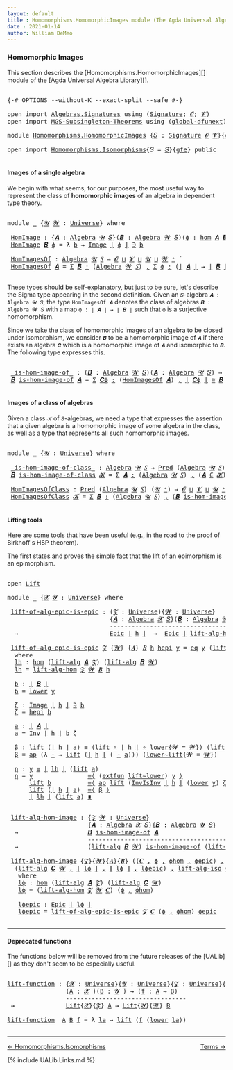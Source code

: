 ```yaml
---
layout: default
title : Homomorphisms.HomomorphicImages module (The Agda Universal Algebra Library)
date : 2021-01-14
author: William DeMeo
---
```


### <a id="homomorphic-images">Homomorphic Images</a>

This section describes the [Homomorphisms.HomomorphicImages][] module of the [Agda Universal Algebra Library][].

<pre class="Agda">

<a id="333" class="Symbol">{-#</a> <a id="337" class="Keyword">OPTIONS</a> <a id="345" class="Pragma">--without-K</a> <a id="357" class="Pragma">--exact-split</a> <a id="371" class="Pragma">--safe</a> <a id="378" class="Symbol">#-}</a>

<a id="383" class="Keyword">open</a> <a id="388" class="Keyword">import</a> <a id="395" href="Algebras.Signatures.html" class="Module">Algebras.Signatures</a> <a id="415" class="Keyword">using</a> <a id="421" class="Symbol">(</a><a id="422" href="Algebras.Signatures.html#1299" class="Function">Signature</a><a id="431" class="Symbol">;</a> <a id="433" href="Prelude.Preliminaries.html#5600" class="Generalizable">𝓞</a><a id="434" class="Symbol">;</a> <a id="436" href="Universes.html#262" class="Generalizable">𝓥</a><a id="437" class="Symbol">)</a>
<a id="439" class="Keyword">open</a> <a id="444" class="Keyword">import</a> <a id="451" href="MGS-Subsingleton-Theorems.html" class="Module">MGS-Subsingleton-Theorems</a> <a id="477" class="Keyword">using</a> <a id="483" class="Symbol">(</a><a id="484" href="MGS-Subsingleton-Theorems.html#3468" class="Function">global-dfunext</a><a id="498" class="Symbol">)</a>

<a id="501" class="Keyword">module</a> <a id="508" href="Homomorphisms.HomomorphicImages.html" class="Module">Homomorphisms.HomomorphicImages</a> <a id="540" class="Symbol">{</a><a id="541" href="Homomorphisms.HomomorphicImages.html#541" class="Bound">𝑆</a> <a id="543" class="Symbol">:</a> <a id="545" href="Algebras.Signatures.html#1299" class="Function">Signature</a> <a id="555" href="Prelude.Preliminaries.html#5600" class="Generalizable">𝓞</a> <a id="557" href="Universes.html#262" class="Generalizable">𝓥</a><a id="558" class="Symbol">}{</a><a id="560" href="Homomorphisms.HomomorphicImages.html#560" class="Bound">gfe</a> <a id="564" class="Symbol">:</a> <a id="566" href="MGS-Subsingleton-Theorems.html#3468" class="Function">global-dfunext</a><a id="580" class="Symbol">}</a> <a id="582" class="Keyword">where</a>

<a id="589" class="Keyword">open</a> <a id="594" class="Keyword">import</a> <a id="601" href="Homomorphisms.Isomorphisms.html" class="Module">Homomorphisms.Isomorphisms</a><a id="627" class="Symbol">{</a><a id="628" class="Argument">𝑆</a> <a id="630" class="Symbol">=</a> <a id="632" href="Homomorphisms.HomomorphicImages.html#541" class="Bound">𝑆</a><a id="633" class="Symbol">}{</a><a id="635" href="Homomorphisms.HomomorphicImages.html#560" class="Bound">gfe</a><a id="638" class="Symbol">}</a> <a id="640" class="Keyword">public</a>

</pre>


#### <a id="images-of-a-single-algebra">Images of a single algebra</a>

We begin with what seems, for our purposes, the most useful way to represent the class of **homomorphic images** of an algebra in dependent type theory.

<pre class="Agda">

<a id="901" class="Keyword">module</a> <a id="908" href="Homomorphisms.HomomorphicImages.html#908" class="Module">_</a> <a id="910" class="Symbol">{</a><a id="911" href="Homomorphisms.HomomorphicImages.html#911" class="Bound">𝓤</a> <a id="913" href="Homomorphisms.HomomorphicImages.html#913" class="Bound">𝓦</a> <a id="915" class="Symbol">:</a> <a id="917" href="Agda.Primitive.html#423" class="Function">Universe</a><a id="925" class="Symbol">}</a> <a id="927" class="Keyword">where</a>

 <a id="935" href="Homomorphisms.HomomorphicImages.html#935" class="Function">HomImage</a> <a id="944" class="Symbol">:</a> <a id="946" class="Symbol">{</a><a id="947" href="Homomorphisms.HomomorphicImages.html#947" class="Bound">𝑨</a> <a id="949" class="Symbol">:</a> <a id="951" href="Algebras.Algebras.html#694" class="Function">Algebra</a> <a id="959" href="Homomorphisms.HomomorphicImages.html#911" class="Bound">𝓤</a> <a id="961" href="Homomorphisms.HomomorphicImages.html#541" class="Bound">𝑆</a><a id="962" class="Symbol">}(</a><a id="964" href="Homomorphisms.HomomorphicImages.html#964" class="Bound">𝑩</a> <a id="966" class="Symbol">:</a> <a id="968" href="Algebras.Algebras.html#694" class="Function">Algebra</a> <a id="976" href="Homomorphisms.HomomorphicImages.html#913" class="Bound">𝓦</a> <a id="978" href="Homomorphisms.HomomorphicImages.html#541" class="Bound">𝑆</a><a id="979" class="Symbol">)(</a><a id="981" href="Homomorphisms.HomomorphicImages.html#981" class="Bound">ϕ</a> <a id="983" class="Symbol">:</a> <a id="985" href="Homomorphisms.Basic.html#2343" class="Function">hom</a> <a id="989" href="Homomorphisms.HomomorphicImages.html#947" class="Bound">𝑨</a> <a id="991" href="Homomorphisms.HomomorphicImages.html#964" class="Bound">𝑩</a><a id="992" class="Symbol">)</a> <a id="994" class="Symbol">→</a> <a id="996" href="Prelude.Preliminaries.html#13569" class="Function Operator">∣</a> <a id="998" href="Homomorphisms.HomomorphicImages.html#964" class="Bound">𝑩</a> <a id="1000" href="Prelude.Preliminaries.html#13569" class="Function Operator">∣</a> <a id="1002" class="Symbol">→</a> <a id="1004" href="Homomorphisms.HomomorphicImages.html#911" class="Bound">𝓤</a> <a id="1006" href="Agda.Primitive.html#636" class="Function Operator">⊔</a> <a id="1008" href="Homomorphisms.HomomorphicImages.html#913" class="Bound">𝓦</a> <a id="1010" href="Universes.html#403" class="Function Operator">̇</a>
 <a id="1013" href="Homomorphisms.HomomorphicImages.html#935" class="Function">HomImage</a> <a id="1022" href="Homomorphisms.HomomorphicImages.html#1022" class="Bound">𝑩</a> <a id="1024" href="Homomorphisms.HomomorphicImages.html#1024" class="Bound">ϕ</a> <a id="1026" class="Symbol">=</a> <a id="1028" class="Symbol">λ</a> <a id="1030" href="Homomorphisms.HomomorphicImages.html#1030" class="Bound">b</a> <a id="1032" class="Symbol">→</a> <a id="1034" href="Prelude.Inverses.html#1087" class="Datatype Operator">Image</a> <a id="1040" href="Prelude.Preliminaries.html#13569" class="Function Operator">∣</a> <a id="1042" href="Homomorphisms.HomomorphicImages.html#1024" class="Bound">ϕ</a> <a id="1044" href="Prelude.Preliminaries.html#13569" class="Function Operator">∣</a> <a id="1046" href="Prelude.Inverses.html#1087" class="Datatype Operator">∋</a> <a id="1048" href="Homomorphisms.HomomorphicImages.html#1030" class="Bound">b</a>

 <a id="1052" href="Homomorphisms.HomomorphicImages.html#1052" class="Function">HomImagesOf</a> <a id="1064" class="Symbol">:</a> <a id="1066" href="Algebras.Algebras.html#694" class="Function">Algebra</a> <a id="1074" href="Homomorphisms.HomomorphicImages.html#911" class="Bound">𝓤</a> <a id="1076" href="Homomorphisms.HomomorphicImages.html#541" class="Bound">𝑆</a> <a id="1078" class="Symbol">→</a> <a id="1080" href="Homomorphisms.HomomorphicImages.html#555" class="Bound">𝓞</a> <a id="1082" href="Agda.Primitive.html#636" class="Function Operator">⊔</a> <a id="1084" href="Homomorphisms.HomomorphicImages.html#557" class="Bound">𝓥</a> <a id="1086" href="Agda.Primitive.html#636" class="Function Operator">⊔</a> <a id="1088" href="Homomorphisms.HomomorphicImages.html#911" class="Bound">𝓤</a> <a id="1090" href="Agda.Primitive.html#636" class="Function Operator">⊔</a> <a id="1092" href="Homomorphisms.HomomorphicImages.html#913" class="Bound">𝓦</a> <a id="1094" href="Agda.Primitive.html#606" class="Function Operator">⁺</a> <a id="1096" href="Universes.html#403" class="Function Operator">̇</a>
 <a id="1099" href="Homomorphisms.HomomorphicImages.html#1052" class="Function">HomImagesOf</a> <a id="1111" href="Homomorphisms.HomomorphicImages.html#1111" class="Bound">𝑨</a> <a id="1113" class="Symbol">=</a> <a id="1115" href="MGS-MLTT.html#3074" class="Function">Σ</a> <a id="1117" href="Homomorphisms.HomomorphicImages.html#1117" class="Bound">𝑩</a> <a id="1119" href="MGS-MLTT.html#3074" class="Function">꞉</a> <a id="1121" class="Symbol">(</a><a id="1122" href="Algebras.Algebras.html#694" class="Function">Algebra</a> <a id="1130" href="Homomorphisms.HomomorphicImages.html#913" class="Bound">𝓦</a> <a id="1132" href="Homomorphisms.HomomorphicImages.html#541" class="Bound">𝑆</a><a id="1133" class="Symbol">)</a> <a id="1135" href="MGS-MLTT.html#3074" class="Function">,</a> <a id="1137" href="MGS-MLTT.html#3074" class="Function">Σ</a> <a id="1139" href="Homomorphisms.HomomorphicImages.html#1139" class="Bound">ϕ</a> <a id="1141" href="MGS-MLTT.html#3074" class="Function">꞉</a> <a id="1143" class="Symbol">(</a><a id="1144" href="Prelude.Preliminaries.html#13569" class="Function Operator">∣</a> <a id="1146" href="Homomorphisms.HomomorphicImages.html#1111" class="Bound">𝑨</a> <a id="1148" href="Prelude.Preliminaries.html#13569" class="Function Operator">∣</a> <a id="1150" class="Symbol">→</a> <a id="1152" href="Prelude.Preliminaries.html#13569" class="Function Operator">∣</a> <a id="1154" href="Homomorphisms.HomomorphicImages.html#1117" class="Bound">𝑩</a> <a id="1156" href="Prelude.Preliminaries.html#13569" class="Function Operator">∣</a><a id="1157" class="Symbol">)</a> <a id="1159" href="MGS-MLTT.html#3074" class="Function">,</a> <a id="1161" href="Homomorphisms.Basic.html#2185" class="Function">is-homomorphism</a> <a id="1177" href="Homomorphisms.HomomorphicImages.html#1111" class="Bound">𝑨</a> <a id="1179" href="Homomorphisms.HomomorphicImages.html#1117" class="Bound">𝑩</a> <a id="1181" href="Homomorphisms.HomomorphicImages.html#1139" class="Bound">ϕ</a> <a id="1183" href="MGS-MLTT.html#3515" class="Function Operator">×</a> <a id="1185" href="Prelude.Inverses.html#2632" class="Function">Epic</a> <a id="1190" href="Homomorphisms.HomomorphicImages.html#1139" class="Bound">ϕ</a>

</pre>

These types should be self-explanatory, but just to be sure, let's describe the Sigma type appearing in the second definition. Given an `𝑆`-algebra `𝑨 : Algebra 𝓤 𝑆`, the type `HomImagesOf 𝑨` denotes the class of algebras `𝑩 : Algebra 𝓦 𝑆` with a map `φ : ∣ 𝑨 ∣ → ∣ 𝑩 ∣` such that `φ` is a surjective homomorphism.

Since we take the class of homomorphic images of an algebra to be closed under isomorphism, we consider `𝑩` to be a homomorphic image of `𝑨` if there exists an algebra `𝑪` which is a homomorphic image of `𝑨` and isomorphic to `𝑩`. The following type expresses this.

<pre class="Agda">

 <a id="1803" href="Homomorphisms.HomomorphicImages.html#1803" class="Function Operator">_is-hom-image-of_</a> <a id="1821" class="Symbol">:</a> <a id="1823" class="Symbol">(</a><a id="1824" href="Homomorphisms.HomomorphicImages.html#1824" class="Bound">𝑩</a> <a id="1826" class="Symbol">:</a> <a id="1828" href="Algebras.Algebras.html#694" class="Function">Algebra</a> <a id="1836" href="Homomorphisms.HomomorphicImages.html#913" class="Bound">𝓦</a> <a id="1838" href="Homomorphisms.HomomorphicImages.html#541" class="Bound">𝑆</a><a id="1839" class="Symbol">)(</a><a id="1841" href="Homomorphisms.HomomorphicImages.html#1841" class="Bound">𝑨</a> <a id="1843" class="Symbol">:</a> <a id="1845" href="Algebras.Algebras.html#694" class="Function">Algebra</a> <a id="1853" href="Homomorphisms.HomomorphicImages.html#911" class="Bound">𝓤</a> <a id="1855" href="Homomorphisms.HomomorphicImages.html#541" class="Bound">𝑆</a><a id="1856" class="Symbol">)</a> <a id="1858" class="Symbol">→</a> <a id="1860" href="Homomorphisms.HomomorphicImages.html#555" class="Bound">𝓞</a> <a id="1862" href="Agda.Primitive.html#636" class="Function Operator">⊔</a> <a id="1864" href="Homomorphisms.HomomorphicImages.html#557" class="Bound">𝓥</a> <a id="1866" href="Agda.Primitive.html#636" class="Function Operator">⊔</a> <a id="1868" href="Homomorphisms.HomomorphicImages.html#911" class="Bound">𝓤</a> <a id="1870" href="Agda.Primitive.html#636" class="Function Operator">⊔</a> <a id="1872" href="Homomorphisms.HomomorphicImages.html#913" class="Bound">𝓦</a> <a id="1874" href="Agda.Primitive.html#606" class="Function Operator">⁺</a> <a id="1876" href="Universes.html#403" class="Function Operator">̇</a>
 <a id="1879" href="Homomorphisms.HomomorphicImages.html#1879" class="Bound">𝑩</a> <a id="1881" href="Homomorphisms.HomomorphicImages.html#1803" class="Function Operator">is-hom-image-of</a> <a id="1897" href="Homomorphisms.HomomorphicImages.html#1897" class="Bound">𝑨</a> <a id="1899" class="Symbol">=</a> <a id="1901" href="MGS-MLTT.html#3074" class="Function">Σ</a> <a id="1903" href="Homomorphisms.HomomorphicImages.html#1903" class="Bound">𝑪ϕ</a> <a id="1906" href="MGS-MLTT.html#3074" class="Function">꞉</a> <a id="1908" class="Symbol">(</a><a id="1909" href="Homomorphisms.HomomorphicImages.html#1052" class="Function">HomImagesOf</a> <a id="1921" href="Homomorphisms.HomomorphicImages.html#1897" class="Bound">𝑨</a><a id="1922" class="Symbol">)</a> <a id="1924" href="MGS-MLTT.html#3074" class="Function">,</a> <a id="1926" href="Prelude.Preliminaries.html#13569" class="Function Operator">∣</a> <a id="1928" href="Homomorphisms.HomomorphicImages.html#1903" class="Bound">𝑪ϕ</a> <a id="1931" href="Prelude.Preliminaries.html#13569" class="Function Operator">∣</a> <a id="1933" href="Homomorphisms.Isomorphisms.html#1151" class="Function Operator">≅</a> <a id="1935" href="Homomorphisms.HomomorphicImages.html#1879" class="Bound">𝑩</a>

</pre>


#### <a id="images-of-a-class-of-algebras">Images of a class of algebras</a>

Given a class `𝒦` of `𝑆`-algebras, we need a type that expresses the assertion that a given algebra is a homomorphic image of some algebra in the class, as well as a type that represents all such homomorphic images.

<pre class="Agda">

<a id="2260" class="Keyword">module</a> <a id="2267" href="Homomorphisms.HomomorphicImages.html#2267" class="Module">_</a> <a id="2269" class="Symbol">{</a><a id="2270" href="Homomorphisms.HomomorphicImages.html#2270" class="Bound">𝓤</a> <a id="2272" class="Symbol">:</a> <a id="2274" href="Agda.Primitive.html#423" class="Function">Universe</a><a id="2282" class="Symbol">}</a> <a id="2284" class="Keyword">where</a>

 <a id="2292" href="Homomorphisms.HomomorphicImages.html#2292" class="Function Operator">_is-hom-image-of-class_</a> <a id="2316" class="Symbol">:</a> <a id="2318" href="Algebras.Algebras.html#694" class="Function">Algebra</a> <a id="2326" href="Homomorphisms.HomomorphicImages.html#2270" class="Bound">𝓤</a> <a id="2328" href="Homomorphisms.HomomorphicImages.html#541" class="Bound">𝑆</a> <a id="2330" class="Symbol">→</a> <a id="2332" href="Relations.Discrete.html#1408" class="Function">Pred</a> <a id="2337" class="Symbol">(</a><a id="2338" href="Algebras.Algebras.html#694" class="Function">Algebra</a> <a id="2346" href="Homomorphisms.HomomorphicImages.html#2270" class="Bound">𝓤</a> <a id="2348" href="Homomorphisms.HomomorphicImages.html#541" class="Bound">𝑆</a><a id="2349" class="Symbol">)(</a><a id="2351" href="Homomorphisms.HomomorphicImages.html#2270" class="Bound">𝓤</a> <a id="2353" href="Agda.Primitive.html#606" class="Function Operator">⁺</a><a id="2354" class="Symbol">)</a> <a id="2356" class="Symbol">→</a> <a id="2358" href="Homomorphisms.HomomorphicImages.html#555" class="Bound">𝓞</a> <a id="2360" href="Agda.Primitive.html#636" class="Function Operator">⊔</a> <a id="2362" href="Homomorphisms.HomomorphicImages.html#557" class="Bound">𝓥</a> <a id="2364" href="Agda.Primitive.html#636" class="Function Operator">⊔</a> <a id="2366" href="Homomorphisms.HomomorphicImages.html#2270" class="Bound">𝓤</a> <a id="2368" href="Agda.Primitive.html#606" class="Function Operator">⁺</a> <a id="2370" href="Universes.html#403" class="Function Operator">̇</a>
 <a id="2373" href="Homomorphisms.HomomorphicImages.html#2373" class="Bound">𝑩</a> <a id="2375" href="Homomorphisms.HomomorphicImages.html#2292" class="Function Operator">is-hom-image-of-class</a> <a id="2397" href="Homomorphisms.HomomorphicImages.html#2397" class="Bound">𝓚</a> <a id="2399" class="Symbol">=</a> <a id="2401" href="MGS-MLTT.html#3074" class="Function">Σ</a> <a id="2403" href="Homomorphisms.HomomorphicImages.html#2403" class="Bound">𝑨</a> <a id="2405" href="MGS-MLTT.html#3074" class="Function">꞉</a> <a id="2407" class="Symbol">(</a><a id="2408" href="Algebras.Algebras.html#694" class="Function">Algebra</a> <a id="2416" href="Homomorphisms.HomomorphicImages.html#2270" class="Bound">𝓤</a> <a id="2418" href="Homomorphisms.HomomorphicImages.html#541" class="Bound">𝑆</a><a id="2419" class="Symbol">)</a> <a id="2421" href="MGS-MLTT.html#3074" class="Function">,</a> <a id="2423" class="Symbol">(</a><a id="2424" href="Homomorphisms.HomomorphicImages.html#2403" class="Bound">𝑨</a> <a id="2426" href="Relations.Discrete.html#2407" class="Function Operator">∈</a> <a id="2428" href="Homomorphisms.HomomorphicImages.html#2397" class="Bound">𝓚</a><a id="2429" class="Symbol">)</a> <a id="2431" href="MGS-MLTT.html#3515" class="Function Operator">×</a> <a id="2433" class="Symbol">(</a><a id="2434" href="Homomorphisms.HomomorphicImages.html#2373" class="Bound">𝑩</a> <a id="2436" href="Homomorphisms.HomomorphicImages.html#1803" class="Function Operator">is-hom-image-of</a> <a id="2452" href="Homomorphisms.HomomorphicImages.html#2403" class="Bound">𝑨</a><a id="2453" class="Symbol">)</a>

 <a id="2457" href="Homomorphisms.HomomorphicImages.html#2457" class="Function">HomImagesOfClass</a> <a id="2474" class="Symbol">:</a> <a id="2476" href="Relations.Discrete.html#1408" class="Function">Pred</a> <a id="2481" class="Symbol">(</a><a id="2482" href="Algebras.Algebras.html#694" class="Function">Algebra</a> <a id="2490" href="Homomorphisms.HomomorphicImages.html#2270" class="Bound">𝓤</a> <a id="2492" href="Homomorphisms.HomomorphicImages.html#541" class="Bound">𝑆</a><a id="2493" class="Symbol">)</a> <a id="2495" class="Symbol">(</a><a id="2496" href="Homomorphisms.HomomorphicImages.html#2270" class="Bound">𝓤</a> <a id="2498" href="Agda.Primitive.html#606" class="Function Operator">⁺</a><a id="2499" class="Symbol">)</a> <a id="2501" class="Symbol">→</a> <a id="2503" href="Homomorphisms.HomomorphicImages.html#555" class="Bound">𝓞</a> <a id="2505" href="Agda.Primitive.html#636" class="Function Operator">⊔</a> <a id="2507" href="Homomorphisms.HomomorphicImages.html#557" class="Bound">𝓥</a> <a id="2509" href="Agda.Primitive.html#636" class="Function Operator">⊔</a> <a id="2511" href="Homomorphisms.HomomorphicImages.html#2270" class="Bound">𝓤</a> <a id="2513" href="Agda.Primitive.html#606" class="Function Operator">⁺</a> <a id="2515" href="Universes.html#403" class="Function Operator">̇</a>
 <a id="2518" href="Homomorphisms.HomomorphicImages.html#2457" class="Function">HomImagesOfClass</a> <a id="2535" href="Homomorphisms.HomomorphicImages.html#2535" class="Bound">𝓚</a> <a id="2537" class="Symbol">=</a> <a id="2539" href="MGS-MLTT.html#3074" class="Function">Σ</a> <a id="2541" href="Homomorphisms.HomomorphicImages.html#2541" class="Bound">𝑩</a> <a id="2543" href="MGS-MLTT.html#3074" class="Function">꞉</a> <a id="2545" class="Symbol">(</a><a id="2546" href="Algebras.Algebras.html#694" class="Function">Algebra</a> <a id="2554" href="Homomorphisms.HomomorphicImages.html#2270" class="Bound">𝓤</a> <a id="2556" href="Homomorphisms.HomomorphicImages.html#541" class="Bound">𝑆</a><a id="2557" class="Symbol">)</a> <a id="2559" href="MGS-MLTT.html#3074" class="Function">,</a> <a id="2561" class="Symbol">(</a><a id="2562" href="Homomorphisms.HomomorphicImages.html#2541" class="Bound">𝑩</a> <a id="2564" href="Homomorphisms.HomomorphicImages.html#2292" class="Function Operator">is-hom-image-of-class</a> <a id="2586" href="Homomorphisms.HomomorphicImages.html#2535" class="Bound">𝓚</a><a id="2587" class="Symbol">)</a>

</pre>



#### <a id="lifting-tools">Lifting tools</a>

Here are some tools that have been useful (e.g., in the road to the proof of Birkhoff's HSP theorem).

The first states and proves the simple fact that the lift of an epimorphism is an epimorphism.

<pre class="Agda">

<a id="2863" class="Keyword">open</a> <a id="2868" href="Prelude.Lifts.html#2741" class="Module">Lift</a>

<a id="2874" class="Keyword">module</a> <a id="2881" href="Homomorphisms.HomomorphicImages.html#2881" class="Module">_</a> <a id="2883" class="Symbol">{</a><a id="2884" href="Homomorphisms.HomomorphicImages.html#2884" class="Bound">𝓧</a> <a id="2886" href="Homomorphisms.HomomorphicImages.html#2886" class="Bound">𝓨</a> <a id="2888" class="Symbol">:</a> <a id="2890" href="Agda.Primitive.html#423" class="Function">Universe</a><a id="2898" class="Symbol">}</a> <a id="2900" class="Keyword">where</a>

 <a id="2908" href="Homomorphisms.HomomorphicImages.html#2908" class="Function">lift-of-alg-epic-is-epic</a> <a id="2933" class="Symbol">:</a> <a id="2935" class="Symbol">(</a><a id="2936" href="Homomorphisms.HomomorphicImages.html#2936" class="Bound">𝓩</a> <a id="2938" class="Symbol">:</a> <a id="2940" href="Agda.Primitive.html#423" class="Function">Universe</a><a id="2948" class="Symbol">){</a><a id="2950" href="Homomorphisms.HomomorphicImages.html#2950" class="Bound">𝓦</a> <a id="2952" class="Symbol">:</a> <a id="2954" href="Agda.Primitive.html#423" class="Function">Universe</a><a id="2962" class="Symbol">}</a>
                            <a id="2992" class="Symbol">{</a><a id="2993" href="Homomorphisms.HomomorphicImages.html#2993" class="Bound">𝑨</a> <a id="2995" class="Symbol">:</a> <a id="2997" href="Algebras.Algebras.html#694" class="Function">Algebra</a> <a id="3005" href="Homomorphisms.HomomorphicImages.html#2884" class="Bound">𝓧</a> <a id="3007" href="Homomorphisms.HomomorphicImages.html#541" class="Bound">𝑆</a><a id="3008" class="Symbol">}(</a><a id="3010" href="Homomorphisms.HomomorphicImages.html#3010" class="Bound">𝑩</a> <a id="3012" class="Symbol">:</a> <a id="3014" href="Algebras.Algebras.html#694" class="Function">Algebra</a> <a id="3022" href="Homomorphisms.HomomorphicImages.html#2886" class="Bound">𝓨</a> <a id="3024" href="Homomorphisms.HomomorphicImages.html#541" class="Bound">𝑆</a><a id="3025" class="Symbol">)(</a><a id="3027" href="Homomorphisms.HomomorphicImages.html#3027" class="Bound">h</a> <a id="3029" class="Symbol">:</a> <a id="3031" href="Homomorphisms.Basic.html#2343" class="Function">hom</a> <a id="3035" href="Homomorphisms.HomomorphicImages.html#2993" class="Bound">𝑨</a> <a id="3037" href="Homomorphisms.HomomorphicImages.html#3010" class="Bound">𝑩</a><a id="3038" class="Symbol">)</a>
                            <a id="3068" class="Comment">-----------------------------------------------</a>
  <a id="3118" class="Symbol">→</a>                         <a id="3144" href="Prelude.Inverses.html#2632" class="Function">Epic</a> <a id="3149" href="Prelude.Preliminaries.html#13569" class="Function Operator">∣</a> <a id="3151" href="Homomorphisms.HomomorphicImages.html#3027" class="Bound">h</a> <a id="3153" href="Prelude.Preliminaries.html#13569" class="Function Operator">∣</a>  <a id="3156" class="Symbol">→</a>  <a id="3159" href="Prelude.Inverses.html#2632" class="Function">Epic</a> <a id="3164" href="Prelude.Preliminaries.html#13569" class="Function Operator">∣</a> <a id="3166" href="Homomorphisms.Isomorphisms.html#5116" class="Function">lift-alg-hom</a> <a id="3179" href="Homomorphisms.HomomorphicImages.html#2936" class="Bound">𝓩</a> <a id="3181" href="Homomorphisms.HomomorphicImages.html#2950" class="Bound">𝓦</a> <a id="3183" href="Homomorphisms.HomomorphicImages.html#3010" class="Bound">𝑩</a> <a id="3185" href="Homomorphisms.HomomorphicImages.html#3027" class="Bound">h</a> <a id="3187" href="Prelude.Preliminaries.html#13569" class="Function Operator">∣</a>

 <a id="3191" href="Homomorphisms.HomomorphicImages.html#2908" class="Function">lift-of-alg-epic-is-epic</a> <a id="3216" href="Homomorphisms.HomomorphicImages.html#3216" class="Bound">𝓩</a> <a id="3218" class="Symbol">{</a><a id="3219" href="Homomorphisms.HomomorphicImages.html#3219" class="Bound">𝓦</a><a id="3220" class="Symbol">}</a> <a id="3222" class="Symbol">{</a><a id="3223" href="Homomorphisms.HomomorphicImages.html#3223" class="Bound">𝑨</a><a id="3224" class="Symbol">}</a> <a id="3226" href="Homomorphisms.HomomorphicImages.html#3226" class="Bound">𝑩</a> <a id="3228" href="Homomorphisms.HomomorphicImages.html#3228" class="Bound">h</a> <a id="3230" href="Homomorphisms.HomomorphicImages.html#3230" class="Bound">hepi</a> <a id="3235" href="Homomorphisms.HomomorphicImages.html#3235" class="Bound">y</a> <a id="3237" class="Symbol">=</a> <a id="3239" href="Prelude.Inverses.html#1183" class="InductiveConstructor">eq</a> <a id="3242" href="Homomorphisms.HomomorphicImages.html#3235" class="Bound">y</a> <a id="3244" class="Symbol">(</a><a id="3245" href="Prelude.Lifts.html#2803" class="InductiveConstructor">lift</a> <a id="3250" href="Homomorphisms.HomomorphicImages.html#3398" class="Function">a</a><a id="3251" class="Symbol">)</a> <a id="3253" href="Homomorphisms.HomomorphicImages.html#3551" class="Function">η</a>
  <a id="3257" class="Keyword">where</a>
  <a id="3265" href="Homomorphisms.HomomorphicImages.html#3265" class="Function">lh</a> <a id="3268" class="Symbol">:</a> <a id="3270" href="Homomorphisms.Basic.html#2343" class="Function">hom</a> <a id="3274" class="Symbol">(</a><a id="3275" href="Algebras.Algebras.html#4659" class="Function">lift-alg</a> <a id="3284" href="Homomorphisms.HomomorphicImages.html#3223" class="Bound">𝑨</a> <a id="3286" href="Homomorphisms.HomomorphicImages.html#3216" class="Bound">𝓩</a><a id="3287" class="Symbol">)</a> <a id="3289" class="Symbol">(</a><a id="3290" href="Algebras.Algebras.html#4659" class="Function">lift-alg</a> <a id="3299" href="Homomorphisms.HomomorphicImages.html#3226" class="Bound">𝑩</a> <a id="3301" href="Homomorphisms.HomomorphicImages.html#3219" class="Bound">𝓦</a><a id="3302" class="Symbol">)</a>
  <a id="3306" href="Homomorphisms.HomomorphicImages.html#3265" class="Function">lh</a> <a id="3309" class="Symbol">=</a> <a id="3311" href="Homomorphisms.Isomorphisms.html#5116" class="Function">lift-alg-hom</a> <a id="3324" href="Homomorphisms.HomomorphicImages.html#3216" class="Bound">𝓩</a> <a id="3326" href="Homomorphisms.HomomorphicImages.html#3219" class="Bound">𝓦</a> <a id="3328" href="Homomorphisms.HomomorphicImages.html#3226" class="Bound">𝑩</a> <a id="3330" href="Homomorphisms.HomomorphicImages.html#3228" class="Bound">h</a>

  <a id="3335" href="Homomorphisms.HomomorphicImages.html#3335" class="Function">b</a> <a id="3337" class="Symbol">:</a> <a id="3339" href="Prelude.Preliminaries.html#13569" class="Function Operator">∣</a> <a id="3341" href="Homomorphisms.HomomorphicImages.html#3226" class="Bound">𝑩</a> <a id="3343" href="Prelude.Preliminaries.html#13569" class="Function Operator">∣</a>
  <a id="3347" href="Homomorphisms.HomomorphicImages.html#3335" class="Function">b</a> <a id="3349" class="Symbol">=</a> <a id="3351" href="Prelude.Lifts.html#2815" class="Field">lower</a> <a id="3357" href="Homomorphisms.HomomorphicImages.html#3235" class="Bound">y</a>

  <a id="3362" href="Homomorphisms.HomomorphicImages.html#3362" class="Function">ζ</a> <a id="3364" class="Symbol">:</a> <a id="3366" href="Prelude.Inverses.html#1087" class="Datatype Operator">Image</a> <a id="3372" href="Prelude.Preliminaries.html#13569" class="Function Operator">∣</a> <a id="3374" href="Homomorphisms.HomomorphicImages.html#3228" class="Bound">h</a> <a id="3376" href="Prelude.Preliminaries.html#13569" class="Function Operator">∣</a> <a id="3378" href="Prelude.Inverses.html#1087" class="Datatype Operator">∋</a> <a id="3380" href="Homomorphisms.HomomorphicImages.html#3335" class="Function">b</a>
  <a id="3384" href="Homomorphisms.HomomorphicImages.html#3362" class="Function">ζ</a> <a id="3386" class="Symbol">=</a> <a id="3388" href="Homomorphisms.HomomorphicImages.html#3230" class="Bound">hepi</a> <a id="3393" href="Homomorphisms.HomomorphicImages.html#3335" class="Function">b</a>

  <a id="3398" href="Homomorphisms.HomomorphicImages.html#3398" class="Function">a</a> <a id="3400" class="Symbol">:</a> <a id="3402" href="Prelude.Preliminaries.html#13569" class="Function Operator">∣</a> <a id="3404" href="Homomorphisms.HomomorphicImages.html#3223" class="Bound">𝑨</a> <a id="3406" href="Prelude.Preliminaries.html#13569" class="Function Operator">∣</a>
  <a id="3410" href="Homomorphisms.HomomorphicImages.html#3398" class="Function">a</a> <a id="3412" class="Symbol">=</a> <a id="3414" href="Prelude.Inverses.html#1948" class="Function">Inv</a> <a id="3418" href="Prelude.Preliminaries.html#13569" class="Function Operator">∣</a> <a id="3420" href="Homomorphisms.HomomorphicImages.html#3228" class="Bound">h</a> <a id="3422" href="Prelude.Preliminaries.html#13569" class="Function Operator">∣</a> <a id="3424" href="Homomorphisms.HomomorphicImages.html#3335" class="Function">b</a> <a id="3426" href="Homomorphisms.HomomorphicImages.html#3362" class="Function">ζ</a>

  <a id="3431" href="Homomorphisms.HomomorphicImages.html#3431" class="Function">β</a> <a id="3433" class="Symbol">:</a> <a id="3435" href="Prelude.Lifts.html#2803" class="InductiveConstructor">lift</a> <a id="3440" class="Symbol">(</a><a id="3441" href="Prelude.Preliminaries.html#13569" class="Function Operator">∣</a> <a id="3443" href="Homomorphisms.HomomorphicImages.html#3228" class="Bound">h</a> <a id="3445" href="Prelude.Preliminaries.html#13569" class="Function Operator">∣</a> <a id="3447" href="Homomorphisms.HomomorphicImages.html#3398" class="Function">a</a><a id="3448" class="Symbol">)</a> <a id="3450" href="Prelude.Inverses.html#620" class="Datatype Operator">≡</a> <a id="3452" class="Symbol">(</a><a id="3453" href="Prelude.Lifts.html#2803" class="InductiveConstructor">lift</a> <a id="3458" href="MGS-MLTT.html#3813" class="Function Operator">∘</a> <a id="3460" href="Prelude.Preliminaries.html#13569" class="Function Operator">∣</a> <a id="3462" href="Homomorphisms.HomomorphicImages.html#3228" class="Bound">h</a> <a id="3464" href="Prelude.Preliminaries.html#13569" class="Function Operator">∣</a> <a id="3466" href="MGS-MLTT.html#3813" class="Function Operator">∘</a> <a id="3468" href="Prelude.Lifts.html#2815" class="Field">lower</a><a id="3473" class="Symbol">{</a><a id="3474" class="Argument">𝓦</a> <a id="3476" class="Symbol">=</a> <a id="3478" href="Homomorphisms.HomomorphicImages.html#3219" class="Bound">𝓦</a><a id="3479" class="Symbol">})</a> <a id="3482" class="Symbol">(</a><a id="3483" href="Prelude.Lifts.html#2803" class="InductiveConstructor">lift</a> <a id="3488" href="Homomorphisms.HomomorphicImages.html#3398" class="Function">a</a><a id="3489" class="Symbol">)</a>
  <a id="3493" href="Homomorphisms.HomomorphicImages.html#3431" class="Function">β</a> <a id="3495" class="Symbol">=</a> <a id="3497" href="MGS-MLTT.html#6613" class="Function">ap</a> <a id="3500" class="Symbol">(λ</a> <a id="3503" href="Homomorphisms.HomomorphicImages.html#3503" class="Bound">-</a> <a id="3505" class="Symbol">→</a> <a id="3507" href="Prelude.Lifts.html#2803" class="InductiveConstructor">lift</a> <a id="3512" class="Symbol">(</a><a id="3513" href="Prelude.Preliminaries.html#13569" class="Function Operator">∣</a> <a id="3515" href="Homomorphisms.HomomorphicImages.html#3228" class="Bound">h</a> <a id="3517" href="Prelude.Preliminaries.html#13569" class="Function Operator">∣</a> <a id="3519" class="Symbol">(</a> <a id="3521" href="Homomorphisms.HomomorphicImages.html#3503" class="Bound">-</a> <a id="3523" href="Homomorphisms.HomomorphicImages.html#3398" class="Function">a</a><a id="3524" class="Symbol">)))</a> <a id="3528" class="Symbol">(</a><a id="3529" href="Prelude.Lifts.html#3366" class="Function">lower∼lift</a><a id="3539" class="Symbol">{</a><a id="3540" class="Argument">𝓦</a> <a id="3542" class="Symbol">=</a> <a id="3544" href="Homomorphisms.HomomorphicImages.html#3219" class="Bound">𝓦</a><a id="3545" class="Symbol">})</a>

  <a id="3551" href="Homomorphisms.HomomorphicImages.html#3551" class="Function">η</a> <a id="3553" class="Symbol">:</a> <a id="3555" href="Homomorphisms.HomomorphicImages.html#3235" class="Bound">y</a> <a id="3557" href="Prelude.Inverses.html#620" class="Datatype Operator">≡</a> <a id="3559" href="Prelude.Preliminaries.html#13569" class="Function Operator">∣</a> <a id="3561" href="Homomorphisms.HomomorphicImages.html#3265" class="Function">lh</a> <a id="3564" href="Prelude.Preliminaries.html#13569" class="Function Operator">∣</a> <a id="3566" class="Symbol">(</a><a id="3567" href="Prelude.Lifts.html#2803" class="InductiveConstructor">lift</a> <a id="3572" href="Homomorphisms.HomomorphicImages.html#3398" class="Function">a</a><a id="3573" class="Symbol">)</a>
  <a id="3577" href="Homomorphisms.HomomorphicImages.html#3551" class="Function">η</a> <a id="3579" class="Symbol">=</a> <a id="3581" href="Homomorphisms.HomomorphicImages.html#3235" class="Bound">y</a>               <a id="3597" href="MGS-MLTT.html#5997" class="Function Operator">≡⟨</a> <a id="3600" class="Symbol">(</a><a id="3601" href="Prelude.Extensionality.html#5763" class="Function">extfun</a> <a id="3608" href="Prelude.Lifts.html#3454" class="Function">lift∼lower</a><a id="3618" class="Symbol">)</a> <a id="3620" href="Homomorphisms.HomomorphicImages.html#3235" class="Bound">y</a> <a id="3622" href="MGS-MLTT.html#5997" class="Function Operator">⟩</a>
      <a id="3630" href="Prelude.Lifts.html#2803" class="InductiveConstructor">lift</a> <a id="3635" href="Homomorphisms.HomomorphicImages.html#3335" class="Function">b</a>          <a id="3646" href="MGS-MLTT.html#5997" class="Function Operator">≡⟨</a> <a id="3649" href="MGS-MLTT.html#6613" class="Function">ap</a> <a id="3652" href="Prelude.Lifts.html#2803" class="InductiveConstructor">lift</a> <a id="3657" class="Symbol">(</a><a id="3658" href="Prelude.Inverses.html#2167" class="Function">InvIsInv</a> <a id="3667" href="Prelude.Preliminaries.html#13569" class="Function Operator">∣</a> <a id="3669" href="Homomorphisms.HomomorphicImages.html#3228" class="Bound">h</a> <a id="3671" href="Prelude.Preliminaries.html#13569" class="Function Operator">∣</a> <a id="3673" class="Symbol">(</a><a id="3674" href="Prelude.Lifts.html#2815" class="Field">lower</a> <a id="3680" href="Homomorphisms.HomomorphicImages.html#3235" class="Bound">y</a><a id="3681" class="Symbol">)</a> <a id="3683" href="Homomorphisms.HomomorphicImages.html#3362" class="Function">ζ</a><a id="3684" class="Symbol">)</a><a id="3685" href="MGS-MLTT.html#6125" class="Function Operator">⁻¹</a> <a id="3688" href="MGS-MLTT.html#5997" class="Function Operator">⟩</a>
      <a id="3696" href="Prelude.Lifts.html#2803" class="InductiveConstructor">lift</a> <a id="3701" class="Symbol">(</a><a id="3702" href="Prelude.Preliminaries.html#13569" class="Function Operator">∣</a> <a id="3704" href="Homomorphisms.HomomorphicImages.html#3228" class="Bound">h</a> <a id="3706" href="Prelude.Preliminaries.html#13569" class="Function Operator">∣</a> <a id="3708" href="Homomorphisms.HomomorphicImages.html#3398" class="Function">a</a><a id="3709" class="Symbol">)</a>  <a id="3712" href="MGS-MLTT.html#5997" class="Function Operator">≡⟨</a> <a id="3715" href="Homomorphisms.HomomorphicImages.html#3431" class="Function">β</a> <a id="3717" href="MGS-MLTT.html#5997" class="Function Operator">⟩</a>
      <a id="3725" href="Prelude.Preliminaries.html#13569" class="Function Operator">∣</a> <a id="3727" href="Homomorphisms.HomomorphicImages.html#3265" class="Function">lh</a> <a id="3730" href="Prelude.Preliminaries.html#13569" class="Function Operator">∣</a> <a id="3732" class="Symbol">(</a><a id="3733" href="Prelude.Lifts.html#2803" class="InductiveConstructor">lift</a> <a id="3738" href="Homomorphisms.HomomorphicImages.html#3398" class="Function">a</a><a id="3739" class="Symbol">)</a> <a id="3741" href="MGS-MLTT.html#6079" class="Function Operator">∎</a>


 <a id="3746" href="Homomorphisms.HomomorphicImages.html#3746" class="Function">lift-alg-hom-image</a> <a id="3765" class="Symbol">:</a> <a id="3767" class="Symbol">{</a><a id="3768" href="Homomorphisms.HomomorphicImages.html#3768" class="Bound">𝓩</a> <a id="3770" href="Homomorphisms.HomomorphicImages.html#3770" class="Bound">𝓦</a> <a id="3772" class="Symbol">:</a> <a id="3774" href="Agda.Primitive.html#423" class="Function">Universe</a><a id="3782" class="Symbol">}</a>
                      <a id="3806" class="Symbol">{</a><a id="3807" href="Homomorphisms.HomomorphicImages.html#3807" class="Bound">𝑨</a> <a id="3809" class="Symbol">:</a> <a id="3811" href="Algebras.Algebras.html#694" class="Function">Algebra</a> <a id="3819" href="Homomorphisms.HomomorphicImages.html#2884" class="Bound">𝓧</a> <a id="3821" href="Homomorphisms.HomomorphicImages.html#541" class="Bound">𝑆</a><a id="3822" class="Symbol">}{</a><a id="3824" href="Homomorphisms.HomomorphicImages.html#3824" class="Bound">𝑩</a> <a id="3826" class="Symbol">:</a> <a id="3828" href="Algebras.Algebras.html#694" class="Function">Algebra</a> <a id="3836" href="Homomorphisms.HomomorphicImages.html#2886" class="Bound">𝓨</a> <a id="3838" href="Homomorphisms.HomomorphicImages.html#541" class="Bound">𝑆</a><a id="3839" class="Symbol">}</a>
  <a id="3843" class="Symbol">→</a>                   <a id="3863" href="Homomorphisms.HomomorphicImages.html#3824" class="Bound">𝑩</a> <a id="3865" href="Homomorphisms.HomomorphicImages.html#1803" class="Function Operator">is-hom-image-of</a> <a id="3881" href="Homomorphisms.HomomorphicImages.html#3807" class="Bound">𝑨</a>
                      <a id="3905" class="Comment">-----------------------------------------------</a>
  <a id="3955" class="Symbol">→</a>                   <a id="3975" class="Symbol">(</a><a id="3976" href="Algebras.Algebras.html#4659" class="Function">lift-alg</a> <a id="3985" href="Homomorphisms.HomomorphicImages.html#3824" class="Bound">𝑩</a> <a id="3987" href="Homomorphisms.HomomorphicImages.html#3770" class="Bound">𝓦</a><a id="3988" class="Symbol">)</a> <a id="3990" href="Homomorphisms.HomomorphicImages.html#1803" class="Function Operator">is-hom-image-of</a> <a id="4006" class="Symbol">(</a><a id="4007" href="Algebras.Algebras.html#4659" class="Function">lift-alg</a> <a id="4016" href="Homomorphisms.HomomorphicImages.html#3807" class="Bound">𝑨</a> <a id="4018" href="Homomorphisms.HomomorphicImages.html#3768" class="Bound">𝓩</a><a id="4019" class="Symbol">)</a>

 <a id="4023" href="Homomorphisms.HomomorphicImages.html#3746" class="Function">lift-alg-hom-image</a> <a id="4042" class="Symbol">{</a><a id="4043" href="Homomorphisms.HomomorphicImages.html#4043" class="Bound">𝓩</a><a id="4044" class="Symbol">}{</a><a id="4046" href="Homomorphisms.HomomorphicImages.html#4046" class="Bound">𝓦</a><a id="4047" class="Symbol">}{</a><a id="4049" href="Homomorphisms.HomomorphicImages.html#4049" class="Bound">𝑨</a><a id="4050" class="Symbol">}{</a><a id="4052" href="Homomorphisms.HomomorphicImages.html#4052" class="Bound">𝑩</a><a id="4053" class="Symbol">}</a> <a id="4055" class="Symbol">((</a><a id="4057" href="Homomorphisms.HomomorphicImages.html#4057" class="Bound">𝑪</a> <a id="4059" href="Prelude.Preliminaries.html#14564" class="InductiveConstructor Operator">,</a> <a id="4061" href="Homomorphisms.HomomorphicImages.html#4061" class="Bound">ϕ</a> <a id="4063" href="Prelude.Preliminaries.html#14564" class="InductiveConstructor Operator">,</a> <a id="4065" href="Homomorphisms.HomomorphicImages.html#4065" class="Bound">ϕhom</a> <a id="4070" href="Prelude.Preliminaries.html#14564" class="InductiveConstructor Operator">,</a> <a id="4072" href="Homomorphisms.HomomorphicImages.html#4072" class="Bound">ϕepic</a><a id="4077" class="Symbol">)</a> <a id="4079" href="Prelude.Preliminaries.html#14564" class="InductiveConstructor Operator">,</a> <a id="4081" href="Homomorphisms.HomomorphicImages.html#4081" class="Bound">C≅B</a><a id="4084" class="Symbol">)</a> <a id="4086" class="Symbol">=</a>
  <a id="4090" class="Symbol">(</a><a id="4091" href="Algebras.Algebras.html#4659" class="Function">lift-alg</a> <a id="4100" href="Homomorphisms.HomomorphicImages.html#4057" class="Bound">𝑪</a> <a id="4102" href="Homomorphisms.HomomorphicImages.html#4046" class="Bound">𝓦</a> <a id="4104" href="Prelude.Preliminaries.html#14564" class="InductiveConstructor Operator">,</a> <a id="4106" href="Prelude.Preliminaries.html#13569" class="Function Operator">∣</a> <a id="4108" href="Homomorphisms.HomomorphicImages.html#4163" class="Function">lϕ</a> <a id="4111" href="Prelude.Preliminaries.html#13569" class="Function Operator">∣</a> <a id="4113" href="Prelude.Preliminaries.html#14564" class="InductiveConstructor Operator">,</a> <a id="4115" href="Prelude.Preliminaries.html#13647" class="Function Operator">∥</a> <a id="4117" href="Homomorphisms.HomomorphicImages.html#4163" class="Function">lϕ</a> <a id="4120" href="Prelude.Preliminaries.html#13647" class="Function Operator">∥</a> <a id="4122" href="Prelude.Preliminaries.html#14564" class="InductiveConstructor Operator">,</a> <a id="4124" href="Homomorphisms.HomomorphicImages.html#4246" class="Function">lϕepic</a><a id="4130" class="Symbol">)</a> <a id="4132" href="Prelude.Preliminaries.html#14564" class="InductiveConstructor Operator">,</a> <a id="4134" href="Homomorphisms.Isomorphisms.html#5809" class="Function">lift-alg-iso</a> <a id="4147" href="Homomorphisms.HomomorphicImages.html#4081" class="Bound">C≅B</a>
   <a id="4154" class="Keyword">where</a>
   <a id="4163" href="Homomorphisms.HomomorphicImages.html#4163" class="Function">lϕ</a> <a id="4166" class="Symbol">:</a> <a id="4168" href="Homomorphisms.Basic.html#2343" class="Function">hom</a> <a id="4172" class="Symbol">(</a><a id="4173" href="Algebras.Algebras.html#4659" class="Function">lift-alg</a> <a id="4182" href="Homomorphisms.HomomorphicImages.html#4049" class="Bound">𝑨</a> <a id="4184" href="Homomorphisms.HomomorphicImages.html#4043" class="Bound">𝓩</a><a id="4185" class="Symbol">)</a> <a id="4187" class="Symbol">(</a><a id="4188" href="Algebras.Algebras.html#4659" class="Function">lift-alg</a> <a id="4197" href="Homomorphisms.HomomorphicImages.html#4057" class="Bound">𝑪</a> <a id="4199" href="Homomorphisms.HomomorphicImages.html#4046" class="Bound">𝓦</a><a id="4200" class="Symbol">)</a>
   <a id="4205" href="Homomorphisms.HomomorphicImages.html#4163" class="Function">lϕ</a> <a id="4208" class="Symbol">=</a> <a id="4210" class="Symbol">(</a><a id="4211" href="Homomorphisms.Isomorphisms.html#5116" class="Function">lift-alg-hom</a> <a id="4224" href="Homomorphisms.HomomorphicImages.html#4043" class="Bound">𝓩</a> <a id="4226" href="Homomorphisms.HomomorphicImages.html#4046" class="Bound">𝓦</a> <a id="4228" href="Homomorphisms.HomomorphicImages.html#4057" class="Bound">𝑪</a><a id="4229" class="Symbol">)</a> <a id="4231" class="Symbol">(</a><a id="4232" href="Homomorphisms.HomomorphicImages.html#4061" class="Bound">ϕ</a> <a id="4234" href="Prelude.Preliminaries.html#14564" class="InductiveConstructor Operator">,</a> <a id="4236" href="Homomorphisms.HomomorphicImages.html#4065" class="Bound">ϕhom</a><a id="4240" class="Symbol">)</a>

   <a id="4246" href="Homomorphisms.HomomorphicImages.html#4246" class="Function">lϕepic</a> <a id="4253" class="Symbol">:</a> <a id="4255" href="Prelude.Inverses.html#2632" class="Function">Epic</a> <a id="4260" href="Prelude.Preliminaries.html#13569" class="Function Operator">∣</a> <a id="4262" href="Homomorphisms.HomomorphicImages.html#4163" class="Function">lϕ</a> <a id="4265" href="Prelude.Preliminaries.html#13569" class="Function Operator">∣</a>
   <a id="4270" href="Homomorphisms.HomomorphicImages.html#4246" class="Function">lϕepic</a> <a id="4277" class="Symbol">=</a> <a id="4279" href="Homomorphisms.HomomorphicImages.html#2908" class="Function">lift-of-alg-epic-is-epic</a> <a id="4304" href="Homomorphisms.HomomorphicImages.html#4043" class="Bound">𝓩</a> <a id="4306" href="Homomorphisms.HomomorphicImages.html#4057" class="Bound">𝑪</a> <a id="4308" class="Symbol">(</a><a id="4309" href="Homomorphisms.HomomorphicImages.html#4061" class="Bound">ϕ</a> <a id="4311" href="Prelude.Preliminaries.html#14564" class="InductiveConstructor Operator">,</a> <a id="4313" href="Homomorphisms.HomomorphicImages.html#4065" class="Bound">ϕhom</a><a id="4317" class="Symbol">)</a> <a id="4319" href="Homomorphisms.HomomorphicImages.html#4072" class="Bound">ϕepic</a>

</pre>

------

#### Deprecated functions

The functions below will be removed from the future releases of the [UALib][] as they don't seem to be especially useful.

<pre class="Agda">

<a id="lift-function"></a><a id="4510" href="Homomorphisms.HomomorphicImages.html#4510" class="Function">lift-function</a> <a id="4524" class="Symbol">:</a> <a id="4526" class="Symbol">{</a><a id="4527" href="Homomorphisms.HomomorphicImages.html#4527" class="Bound">𝓧</a> <a id="4529" class="Symbol">:</a> <a id="4531" href="Agda.Primitive.html#423" class="Function">Universe</a><a id="4539" class="Symbol">}{</a><a id="4541" href="Homomorphisms.HomomorphicImages.html#4541" class="Bound">𝓨</a> <a id="4543" class="Symbol">:</a> <a id="4545" href="Agda.Primitive.html#423" class="Function">Universe</a><a id="4553" class="Symbol">}{</a><a id="4555" href="Homomorphisms.HomomorphicImages.html#4555" class="Bound">𝓩</a> <a id="4557" class="Symbol">:</a> <a id="4559" href="Agda.Primitive.html#423" class="Function">Universe</a><a id="4567" class="Symbol">}{</a><a id="4569" href="Homomorphisms.HomomorphicImages.html#4569" class="Bound">𝓦</a> <a id="4571" class="Symbol">:</a> <a id="4573" href="Agda.Primitive.html#423" class="Function">Universe</a><a id="4581" class="Symbol">}</a>
                <a id="4599" class="Symbol">(</a><a id="4600" href="Homomorphisms.HomomorphicImages.html#4600" class="Bound">A</a> <a id="4602" class="Symbol">:</a> <a id="4604" href="Homomorphisms.HomomorphicImages.html#4527" class="Bound">𝓧</a> <a id="4606" href="Universes.html#403" class="Function Operator">̇</a><a id="4607" class="Symbol">)(</a><a id="4609" href="Homomorphisms.HomomorphicImages.html#4609" class="Bound">B</a> <a id="4611" class="Symbol">:</a> <a id="4613" href="Homomorphisms.HomomorphicImages.html#4541" class="Bound">𝓨</a> <a id="4615" href="Universes.html#403" class="Function Operator">̇</a><a id="4616" class="Symbol">)</a> <a id="4618" class="Symbol">→</a> <a id="4620" class="Symbol">(</a><a id="4621" href="Homomorphisms.HomomorphicImages.html#4621" class="Bound">f</a> <a id="4623" class="Symbol">:</a> <a id="4625" href="Homomorphisms.HomomorphicImages.html#4600" class="Bound">A</a> <a id="4627" class="Symbol">→</a> <a id="4629" href="Homomorphisms.HomomorphicImages.html#4609" class="Bound">B</a><a id="4630" class="Symbol">)</a>
                <a id="4648" class="Comment">---------------------------------</a>
 <a id="4683" class="Symbol">→</a>              <a id="4698" href="Prelude.Lifts.html#2741" class="Record">Lift</a><a id="4702" class="Symbol">{</a><a id="4703" href="Homomorphisms.HomomorphicImages.html#4527" class="Bound">𝓧</a><a id="4704" class="Symbol">}{</a><a id="4706" href="Homomorphisms.HomomorphicImages.html#4555" class="Bound">𝓩</a><a id="4707" class="Symbol">}</a> <a id="4709" href="Homomorphisms.HomomorphicImages.html#4600" class="Bound">A</a> <a id="4711" class="Symbol">→</a> <a id="4713" href="Prelude.Lifts.html#2741" class="Record">Lift</a><a id="4717" class="Symbol">{</a><a id="4718" href="Homomorphisms.HomomorphicImages.html#4541" class="Bound">𝓨</a><a id="4719" class="Symbol">}{</a><a id="4721" href="Homomorphisms.HomomorphicImages.html#4569" class="Bound">𝓦</a><a id="4722" class="Symbol">}</a> <a id="4724" href="Homomorphisms.HomomorphicImages.html#4609" class="Bound">B</a>

<a id="4727" href="Homomorphisms.HomomorphicImages.html#4510" class="Function">lift-function</a>  <a id="4742" href="Homomorphisms.HomomorphicImages.html#4742" class="Bound">A</a> <a id="4744" href="Homomorphisms.HomomorphicImages.html#4744" class="Bound">B</a> <a id="4746" href="Homomorphisms.HomomorphicImages.html#4746" class="Bound">f</a> <a id="4748" class="Symbol">=</a> <a id="4750" class="Symbol">λ</a> <a id="4752" href="Homomorphisms.HomomorphicImages.html#4752" class="Bound">la</a> <a id="4755" class="Symbol">→</a> <a id="4757" href="Prelude.Lifts.html#2803" class="InductiveConstructor">lift</a> <a id="4762" class="Symbol">(</a><a id="4763" href="Homomorphisms.HomomorphicImages.html#4746" class="Bound">f</a> <a id="4765" class="Symbol">(</a><a id="4766" href="Prelude.Lifts.html#2815" class="Field">lower</a> <a id="4772" href="Homomorphisms.HomomorphicImages.html#4752" class="Bound">la</a><a id="4774" class="Symbol">))</a>

</pre>

--------------------------------------

[← Homomorphisms.Isomorphisms](Homomorphisms.Isomorphisms.html)
<span style="float:right;">[Terms →](Terms.html)</span>

{% include UALib.Links.md %}
